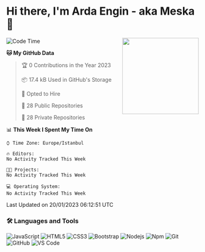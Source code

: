 # Hi there, I'm Arda Engin - aka Meska 👋

<img align='right' src='https://user-images.githubusercontent.com/5713670/87202985-820dcb80-c2b6-11ea-9f56-7ec461c497c3.gif' width='200"'>

<!--START_SECTION:waka-->
![Code Time](http://img.shields.io/badge/Code%20Time-52%20hrs%2042%20mins-blue)

**🐱 My GitHub Data** 

> 🏆 0 Contributions in the Year 2023
 > 
> 📦 17.4 kB Used in GitHub's Storage 
 > 
> 💼 Opted to Hire
 > 
> 📜 28 Public Repositories 
 > 
> 🔑 28 Private Repositories  
 > 
📊 **This Week I Spent My Time On** 

```text
⌚︎ Time Zone: Europe/Istanbul

🔥 Editors: 
No Activity Tracked This Week

🐱‍💻 Projects: 
No Activity Tracked This Week

💻 Operating System: 
No Activity Tracked This Week

```


 Last Updated on 20/01/2023 06:12:51 UTC
<!--END_SECTION:waka-->


### 🛠 Languages and Tools
![JavaScript](https://img.shields.io/badge/-JavaScript-%23F7DF1C?style=flat-square&logo=javascript&logoColor=000000&color=%23FFCE5A)
![HTML5](https://img.shields.io/badge/-HTML5-%23E44D27?style=flat-square&logo=html5&logoColor=ffffff)
![CSS3](https://img.shields.io/badge/-CSS3-%231572B6?style=flat-square&logo=css3)
![Bootstrap](https://img.shields.io/badge/-Bootstrap-563D7C?style=flat-square&logo=Bootstrap)
![Nodejs](https://img.shields.io/badge/-Nodejs-339933?style=flat-square&logo=Node.js&logoColor=ffffff)
![Npm](https://img.shields.io/badge/-npm-CB3837?style=flat-square&logo=npm)
![Git](https://img.shields.io/badge/-Git-%23F05032?style=flat-square&logo=git&logoColor=%23ffffff)
![GitHub](https://img.shields.io/badge/-GitHub-181717?style=flat-square&logo=github)
![VS Code](http://img.shields.io/badge/-VS%20Code-007ACC?style=flat-square&logo=visual-studio-code&logoColor=ffffff)
